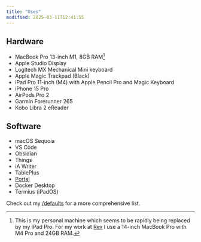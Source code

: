 ```yaml
---
title: "Uses"
modified: 2025-03-11T12:41:55
---
```


## Hardware

- MacBook Pro 13-inch M1, 8GB RAM[^1]
- Apple Studio Display
- Logitech MX Mechanical Mini keyboard
- Apple Magic Trackpad (Black)
- iPad Pro 11-inch (M4) with Apple Pencil Pro and Magic Keyboard
- iPhone 15 Pro
- AirPods Pro 2
- Garmin Forerunner 265
- Kobo Libra 2 eReader

## Software

- macOS Sequoia
- VS Code
- Obsidian
- Things
- iA Writer
- TablePlus
- [Portal](https://portal.app)
- Docker Desktop
- Termius (iPadOS)

Check out my [/defaults](/defaults) for a more comprehensive list.

[^1]: This is my personal machine which seems to be rapidly being replaced by my iPad Pro. For my work at [Rex](https://rexsoftware.com.au) I use a 14-inch MacBook Pro with M4 Pro and 24GB RAM.